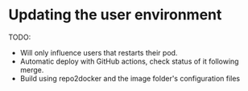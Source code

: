 # Updating the user environment

TODO:
- Will only influence users that restarts their pod.
- Automatic deploy with GitHub actions, check status of it following merge.
- Build using repo2docker and the image folder's configuration files
